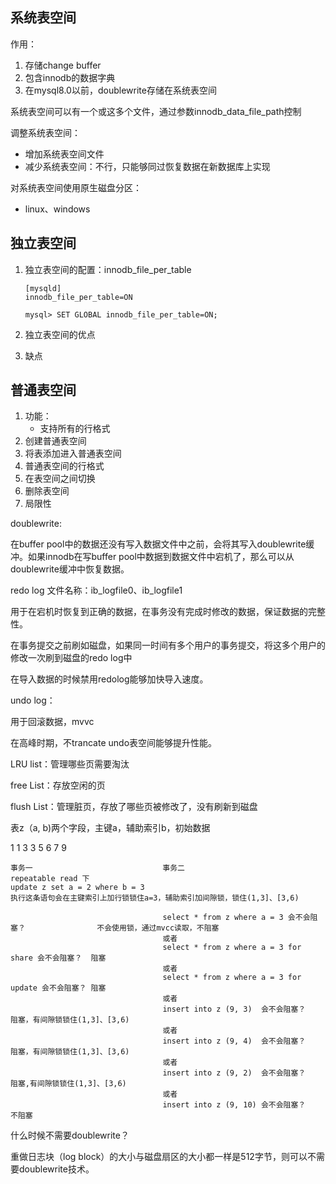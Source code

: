 ## 系统表空间

作用：

1. 存储change buffer
2. 包含innodb的数据字典
3. 在mysql8.0以前，doublewrite存储在系统表空间

系统表空间可以有一个或这多个文件，通过参数innodb_data_file_path控制

调整系统表空间：

* 增加系统表空间文件
* 减少系统表空间：不行，只能够同过恢复数据在新数据库上实现

对系统表空间使用原生磁盘分区：

* linux、windows

## 独立表空间

1. 独立表空间的配置：innodb_file_per_table

   ```mysql
   [mysqld]
   innodb_file_per_table=ON
   ```

   ```mysql
   mysql> SET GLOBAL innodb_file_per_table=ON;
   ```

2. 独立表空间的优点

3. 缺点

## 普通表空间

1. 功能：
   * 支持所有的行格式
2. 创建普通表空间
3. 将表添加进入普通表空间
4. 普通表空间的行格式
5. 在表空间之间切换
6. 删除表空间
7. 局限性





doublewrite:

在buffer pool中的数据还没有写入数据文件中之前，会将其写入doublewrite缓冲。如果innodb在写buffer pool中数据到数据文件中宕机了，那么可以从doublewrite缓冲中恢复数据。



redo log 文件名称：ib_logfile0、ib_logfile1

用于在宕机时恢复到正确的数据，在事务没有完成时修改的数据，保证数据的完整性。

在事务提交之前刷如磁盘，如果同一时间有多个用户的事务提交，将这多个用户的修改一次刷到磁盘的redo log中

在导入数据的时候禁用redolog能够加快导入速度。



undo log：

用于回滚数据，mvvc

在高峰时期，不trancate undo表空间能够提升性能。



LRU list：管理哪些页需要淘汰

free List：存放空闲的页

flush List：管理脏页，存放了哪些页被修改了，没有刷新到磁盘



表z（a, b)两个字段，主键a，辅助索引b，初始数据

1	1
3	3
5	6
7	9

```
事务一								事务二																repeatable read 下
update z set a = 2 where b = 3															执行这条语句会在主键索引上加行锁锁住a=3，辅助索引加间隙锁，锁住(1,3]、[3,6)

								  select * from z where a = 3 会不会阻塞？				不会使用锁，通过mvcc读取，不阻塞
								  或者
								  select * from z where a = 3 for share 会不会阻塞？	阻塞
								  或者
								  select * from z where a = 3 for update 会不会阻塞？	阻塞
								  或者
								  insert into z (9, 3)	会不会阻塞？					阻塞，有间隙锁锁住(1,3]、[3,6)
								  或者
								  insert into z (9, 4)	会不会阻塞？					阻塞，有间隙锁锁住(1,3]、[3,6)
								  或者
								  insert into z (9, 2)	会不会阻塞？					阻塞,有间隙锁锁住(1,3]、[3,6)
								  或者
								  insert into z (9, 10)	会不会阻塞？					不阻塞

```





什么时候不需要doublewrite？

重做日志块（log block）的大小与磁盘扇区的大小都一样是512字节，则可以不需要doublewrite技术。





